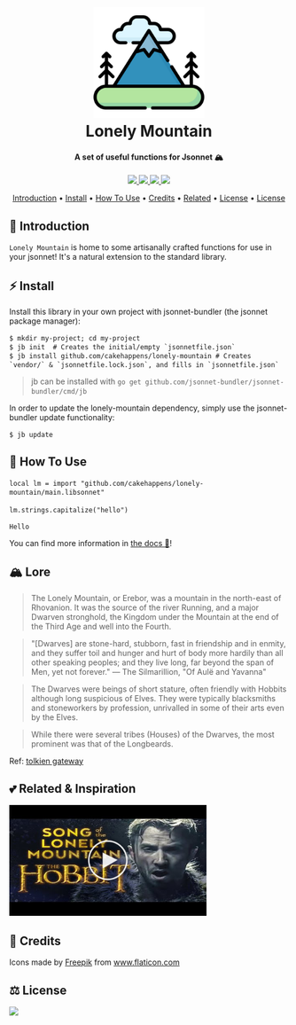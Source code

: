 # 



<h1 align="center">
  <br>
  <a href="http://github.com/cakehappens/frosting"><img src="./assets/mountain.png" alt="lonely mountain" width="200px" /></a>
  <br>
  Lonely Mountain
  <br>
</h1>

<h4 align="center">A set of useful functions for Jsonnet 🏔️</h4>

<p align="center">
  <a href="./docs/README.md">
    <img src="https://img.shields.io/badge/docsonnet-reference-informational.svg">
  </a>
  <a href="https://saythanks.io/to/ghostsquad">
    <img src="https://img.shields.io/badge/Say%20Thanks-!-1EAEDB.svg">
  </a>
  <a href="buymeacoff.ee/50onA1pjc">
    <img src="https://img.shields.io/badge/buymeacoffee-%24-orange">
  </a>
  <a href="./LICENSE">
    <img src="https://img.shields.io/github/license/cakehappens/lonely-mountain">
  </a>
</p>

<p align="center">
  <a href="#introduction">Introduction</a> •
  <a href="#install">Install</a> •
  <a href="#how-to-use">How To Use</a> •
  <a href="#credits">Credits</a> •
  <a href="#related-inspiration">Related</a> •
  <a href="#credits">License</a> •
  <a href="#license">License</a>
</p>

## 👋 Introduction

`Lonely Mountain` is home to some artisanally crafted functions for use in your jsonnet! It's a natural extension to the standard library.

## ⚡️ Install

Install this library in your own project with jsonnet-bundler (the jsonnet package manager):

```shell
$ mkdir my-project; cd my-project
$ jb init  # Creates the initial/empty `jsonnetfile.json`
$ jb install github.com/cakehappens/lonely-mountain # Creates `vendor/` & `jsonnetfile.lock.json`, and fills in `jsonnetfile.json`
```

> jb can be installed with `go get github.com/jsonnet-bundler/jsonnet-bundler/cmd/jb`

In order to update the lonely-mountain dependency, simply use the jsonnet-bundler update functionality:

```shell
$ jb update
```

## 📖 How To Use

```jsonnet
local lm = import "github.com/cakehappens/lonely-mountain/main.libsonnet"

lm.strings.capitalize("hello")
```

```
Hello
```

You can find more information in [the docs 📖](./docs)!

## 🏔️ Lore

> The Lonely Mountain, or Erebor, was a mountain in the north-east of Rhovanion. It was the source of the river Running, and a major Dwarven stronghold, the Kingdom under the Mountain at the end of the Third Age and well into the Fourth.

> "[Dwarves] are stone-hard, stubborn, fast in friendship and in enmity, and they suffer toil and hunger and hurt of body more hardily than all other speaking peoples; and they live long, far beyond the span of Men, yet not forever."
― The Silmarillion, "Of Aulë and Yavanna"

> The Dwarves were beings of short stature, often friendly with Hobbits although long suspicious of Elves. They were typically blacksmiths and stoneworkers by profession, unrivalled in some of their arts even by the Elves.

> While there were several tribes (Houses) of the Dwarves, the most prominent was that of the Longbeards.

Ref: [tolkien gateway](http://tolkiengateway.net/wiki/Lonely_Mountain)

## 💕 Related & Inspiration

[![Alt text](./assets/lonely-mountain-yt-thumb.png)](https://www.youtube.com/watch?v=RI3fkqA9-IA)

## 📜 Credits

<div>Icons made by <a href="http://www.freepik.com/" title="Freepik">Freepik</a> from <a href="https://www.flaticon.com/" title="Flaticon">www.flaticon.com</a></div>

## ⚖️ License

<a href="./LICENSE">
    <img src="https://img.shields.io/github/license/cakehappens/lonely-mountain">
  </a>
